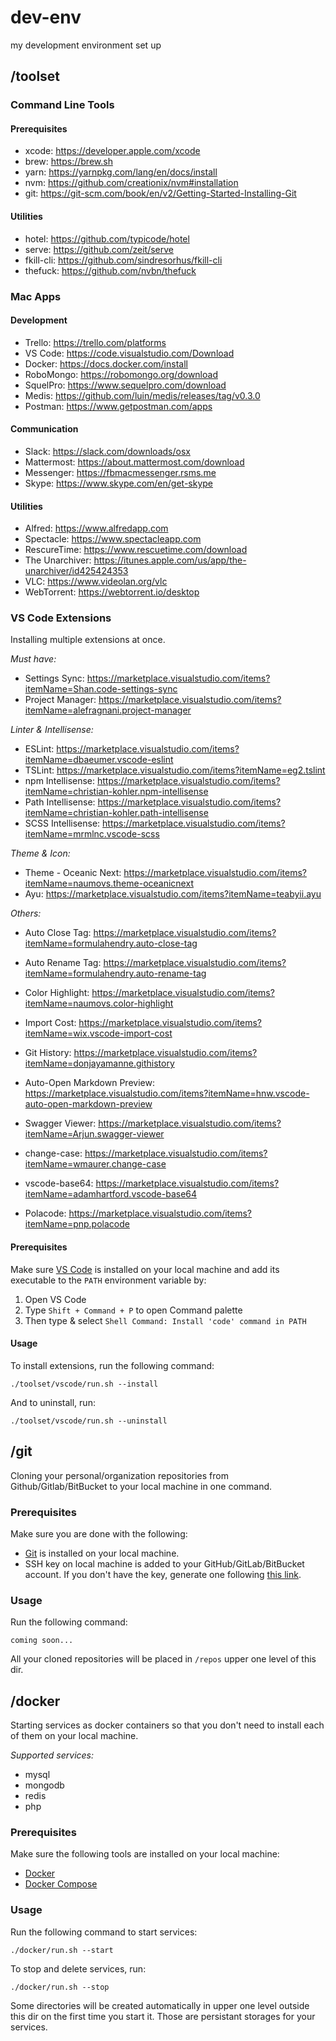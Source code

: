# dev-env
my development environment set up

## /toolset

### Command Line Tools

#### Prerequisites

- xcode: https://developer.apple.com/xcode
- brew: https://brew.sh
- yarn: https://yarnpkg.com/lang/en/docs/install
- nvm: https://github.com/creationix/nvm#installation
- git: https://git-scm.com/book/en/v2/Getting-Started-Installing-Git

#### Utilities

- hotel: https://github.com/typicode/hotel
- serve: https://github.com/zeit/serve
- fkill-cli: https://github.com/sindresorhus/fkill-cli
- thefuck: https://github.com/nvbn/thefuck

### Mac Apps

#### Development

- Trello: https://trello.com/platforms
- VS Code: https://code.visualstudio.com/Download
- Docker: https://docs.docker.com/install
- RoboMongo: https://robomongo.org/download
- SquelPro: https://www.sequelpro.com/download
- Medis: https://github.com/luin/medis/releases/tag/v0.3.0
- Postman: https://www.getpostman.com/apps

#### Communication

- Slack: https://slack.com/downloads/osx
- Mattermost: https://about.mattermost.com/download
- Messenger: https://fbmacmessenger.rsms.me
- Skype: https://www.skype.com/en/get-skype

#### Utilities

- Alfred: https://www.alfredapp.com
- Spectacle: https://www.spectacleapp.com
- RescureTime: https://www.rescuetime.com/download
- The Unarchiver: https://itunes.apple.com/us/app/the-unarchiver/id425424353
- VLC: https://www.videolan.org/vlc
- WebTorrent: https://webtorrent.io/desktop

### VS Code Extensions

Installing multiple extensions at once.

*Must have:*

- Settings Sync: https://marketplace.visualstudio.com/items?itemName=Shan.code-settings-sync
- Project Manager: https://marketplace.visualstudio.com/items?itemName=alefragnani.project-manager

*Linter & Intellisense:*

- ESLint: https://marketplace.visualstudio.com/items?itemName=dbaeumer.vscode-eslint
- TSLint: https://marketplace.visualstudio.com/items?itemName=eg2.tslint
- npm Intellisense: https://marketplace.visualstudio.com/items?itemName=christian-kohler.npm-intellisense
- Path Intellisense: https://marketplace.visualstudio.com/items?itemName=christian-kohler.path-intellisense
- SCSS Intellisense: https://marketplace.visualstudio.com/items?itemName=mrmlnc.vscode-scss

*Theme & Icon:*

- Theme - Oceanic Next: https://marketplace.visualstudio.com/items?itemName=naumovs.theme-oceanicnext
- Ayu: https://marketplace.visualstudio.com/items?itemName=teabyii.ayu

*Others:*

- Auto Close Tag: https://marketplace.visualstudio.com/items?itemName=formulahendry.auto-close-tag
- Auto Rename Tag: https://marketplace.visualstudio.com/items?itemName=formulahendry.auto-rename-tag
- Color Highlight: https://marketplace.visualstudio.com/items?itemName=naumovs.color-highlight
- Import Cost: https://marketplace.visualstudio.com/items?itemName=wix.vscode-import-cost

- Git History: https://marketplace.visualstudio.com/items?itemName=donjayamanne.githistory
- Auto-Open Markdown Preview: https://marketplace.visualstudio.com/items?itemName=hnw.vscode-auto-open-markdown-preview
- Swagger Viewer: https://marketplace.visualstudio.com/items?itemName=Arjun.swagger-viewer
- change-case: https://marketplace.visualstudio.com/items?itemName=wmaurer.change-case
- vscode-base64: https://marketplace.visualstudio.com/items?itemName=adamhartford.vscode-base64
- Polacode: https://marketplace.visualstudio.com/items?itemName=pnp.polacode

#### Prerequisites

Make sure [VS Code](https://code.visualstudio.com/Download) is installed on your local machine and add its executable to the `PATH` environment variable by:

1. Open VS Code
2. Type `Shift + Command + P` to open Command palette
3. Then type & select `Shell Command: Install 'code' command in PATH`

#### Usage

To install extensions, run the following command:

```
./toolset/vscode/run.sh --install
```

And to uninstall, run:

```
./toolset/vscode/run.sh --uninstall
```

## /git

Cloning your personal/organization repositories from Github/Gitlab/BitBucket to your local machine in one command.

### Prerequisites

Make sure you are done with the following:
- [Git](https://git-scm.com/book/en/v2/Getting-Started-Installing-Git) is installed on your local machine.
- SSH key on local machine is added to your GitHub/GitLab/BitBucket account. If you don't have the key, generate one following [this link](https://help.github.com/articles/generating-a-new-ssh-key-and-adding-it-to-the-ssh-agent).

### Usage

Run the following command:

```
coming soon...
```

All your cloned repositories will be placed in `/repos` upper one level of this dir.

## /docker

Starting services as docker containers so that you don't need to install each of them on your local machine.

*Supported services:*

- mysql
- mongodb
- redis
- php

### Prerequisites

Make sure the following tools are installed on your local machine:

- [Docker](https://docs.docker.com/install)
- [Docker Compose](https://docs.docker.com/compose)

### Usage

Run the following command to start services:

```
./docker/run.sh --start
```

To stop and delete services, run:

```
./docker/run.sh --stop
```

Some directories will be created automatically in upper one level outside this dir on the first time you start it. Those are persistant storages for your services.
